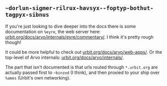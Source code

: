 ## `~dorlun-sigmer-rilrux-havsyx--foptyp-bothut-tagpyx-sibnus`
If you're just looking to dive deeper into the docs there is some documentation on `%eyre`, the web server here: [urbit.org/docs/arvo/internals/eyre/commentary/](https://urbit.org/docs/arvo/internals/eyre/commentary/).  I think it's pretty rough though!

It could be more helpful to check out [urbit.org/docs/arvo/web-apps/](https://urbit.org/docs/arvo/web-apps/).  Or the top-level of Arvo internals: [urbit.org/docs/arvo/internals/](https://urbit.org/docs/arvo/internals/).

The part that isn't documented is that urls routed through `*.urbit.org` are actually passed first to `~binzod` (I think), and then proxied to your ship over `%ames` (Urbit's own networking).